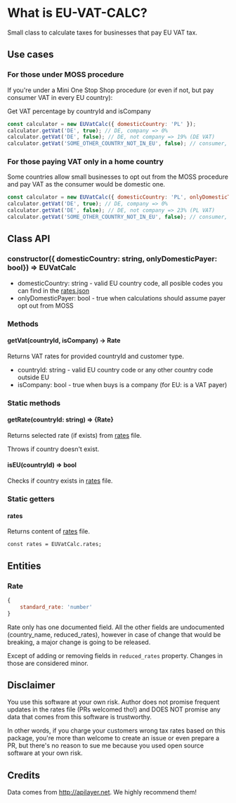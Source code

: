 # What is EU-VAT-CALC?
Small class to calculate taxes for businesses that pay EU VAT tax.

## Use cases
### For those under MOSS procedure
If you're under a Mini One Stop Shop procedure (or even if not, but pay consumer VAT in every EU country):

Get VAT percentage by countryId and isCompany
```javascript
const calculator = new EUVatCalc({ domesticCountry: 'PL' });
calculator.getVat('DE', true); // DE, company => 0%
calculator.getVat('DE', false); // DE, not company => 19% (DE VAT)
calculator.getVat('SOME_OTHER_COUNTRY_NOT_IN_EU', false); // consumer, not in EU => 0%
```

### For those paying VAT only in a home country
Some countries allow small businesses to opt out from the MOSS procedure and pay VAT as the consumer would be domestic one.

```javascript
const calculator = new EUVatCalc({ domesticCountry: 'PL', onlyDomesticTaxPayer: true });
calculator.getVat('DE', true); // DE, company => 0%
calculator.getVat('DE', false); // DE, not company => 23% (PL VAT)
calculator.getVat('SOME_OTHER_COUNTRY_NOT_IN_EU', false); // consumer, not in EU => 0%
```

## Class API
### constructor({ domesticCountry: string, onlyDomesticPayer: bool}) => EUVatCalc
- domesticCountry: string - valid EU country code, all posible codes you can find in the [rates.json](./res/rates.json)
- onlyDomesticPayer: bool - true when calculations should assume payer opt out from MOSS

### Methods
#### getVat(countryId, isCompany) -> Rate
Returns VAT rates for provided countryId and customer type.
- countryId: string - valid EU country code or any other country code outside EU
- isCompany: bool - true when buys is a company (for EU: is a VAT payer)

### Static methods
#### getRate(countryId: string) => {Rate}
Returns selected rate (if exists) from [rates](./res/rates.json) file.

Throws if country doesn't exist.

#### isEU(countryId) => bool
Checks if country exists in [rates](./res/rates.json) file. 

### Static getters
#### rates
Returns content of [rates](./res/rates.json) file.

```
const rates = EUVatCalc.rates;
```

## Entities
### Rate
```javascript
{
    standard_rate: 'number'
}
```

Rate only has one documented field. All the other fields are undocumented (country_name, reduced_rates),
however in case of change that would be breaking, a major change is going to be released.

Except of adding or removing fields in `reduced_rates` property. Changes in those are considered minor.

## Disclaimer
You use this software at your own risk. Author does not promise frequent updates in the rates file (PRs welcomed tho!)
and DOES NOT promise any data that comes from this software is trustworthy.

In other words, if you charge your customers wrong tax rates based on this package,
you're more than welcome to create an issue or even prepare a PR, but there's no reason to sue me because you used
open source software at your own risk.

## Credits
Data comes from http://apilayer.net. We highly recommend them!

